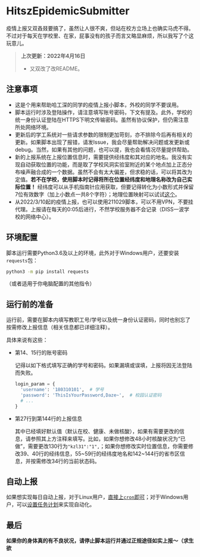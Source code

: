 # HitszEpidemicSubmitter

疫情上报又双叒叕要搞了，虽然让人很不爽，但站在校方立场上也确实马虎不得。不过对于每天在学校里、在家，屁事没有的孩子而言又略显麻烦，所以我写了个这玩意儿。

>  **上次更新：2022年4月16日**
>
> - 又双改了改README。

## 注意事项

- 这是个用来帮助哈工深的同学的疫情上报小脚本，外校的同学不要误用。
- 脚本运行时涉及登陆操作，请注意填写账号密码，下文有提及。此外，学校的统一身份认证登陆在HTTPS下明文传输密码。虽然有协议保护，但仍需注意所处网络环境。
- 更新后的学工系统对一些请求参数的限制更加苛刻，亦不排除今后再有相关的更新。如果脚本出现了报错，请发Issue，我会尽量帮助解决问题或发更新或debug。当然，如果有其他的问题，也可以提，我也会看情况尽量提供帮助。
- 新的上报系统在上报位置信息时，需要提供经纬度和其对应的地名。我没有实现自动获取位置的功能，而是取了学校风洞实验室附近的某个地点加上正态分布噪声融合成的一个数据。虽然不会有太大偏差，但求稳的话，可以将其改为定值。**若不在学校，使用脚本时记得将所在位置经纬度和地理名称改为自己实际位置！** 经纬度可以从手机指南针应用获取，但要记得转化为小数形式并保留7位有效数字（加上小数点一共8个字符）；地理位置映射可以试试[这个](https://map.yanue.net/)。
- 从2022/3/10起的疫情上报，也可以使用211029脚本，可以不用VPN，不要挂代理。上报请在每天的0:05后进行，不然学校服务器不会记录（DISS一波学校的网络中心）。

## 环境配置

脚本运行需要Python3.6及以上的环境，此外对于Windows用户，还要安装`requests`包：

```bash
python3 -m pip install requests
```
（或者适用于你电脑配置的其他指令）

## 运行前的准备

运行前，需要在脚本内填写教职工号/学号以及统一身份认证密码，同时也别忘了按需修改上报信息（相关信息都已详细注释）。

具体来说有这些：

- 第14、15行的账号密码
  
  记得以如下格式填写正确的学号和密码。如果漏填或误填，上报将因无法登陆而失败。
  ```python
  login_param = {
    'username': '180310101',  # 学号
    'password': 'ThisIsYourPassword,Daze~',  # 校园认证密码
    # ...
  }
  ```
- 第27行到第144行的上报信息
  
  其中已经填好默认值（默认在校、健康、未做核酸），如果有需要更改的信息，请参照其上方注释来填写。比如，如果你想修改48小时核酸状况为“已做”，需要更改130行为`"kzl31":"1",`；如果你想修改实时位置信息，你需要修改39、40行的经纬信息，55\~59行的经纬度地名和142\~144行的省市区信息，并按需修改34行的当前状态码。

## 自动上报

如果想实现每日自动上报，对于Linux用户，[直接上`cron`即可](https://cloud.tencent.com/developer/article/1360036)；对于Windows用户，可以[设置任务计划](https://jingyan.baidu.com/article/9080802200cc15fd91c80fcf.html)来实现自动化。

## 最后

**如果你的身体真的有不良状况，请停止脚本运行并通过正规途径如实上报～（求生欲**
